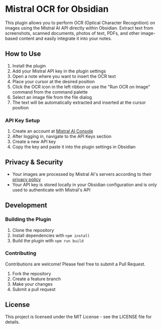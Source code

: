 # Mistral OCR for Obsidian

This plugin allows you to perform OCR (Optical Character Recognition) on images using the Mistral AI API directly within Obsidian. Extract text from screenshots, scanned documents, photos of text, PDFs, and other image-based content and easily integrate it into your notes.

## How to Use

1. Install the plugin
2. Add your Mistral API key in the plugin settings
3. Open a note where you want to insert the OCR text
4. Place your cursor at the desired position
5. Click the OCR icon in the left ribbon or use the "Run OCR on Image" command from the command palette
6. Select an image file from the file dialog
7. The text will be automatically extracted and inserted at the cursor position

### API Key Setup

1. Create an account at [Mistral AI Console](https://console.mistral.ai/signup/)
2. After logging in, navigate to the API Keys section
3. Create a new API key
4. Copy the key and paste it into the plugin settings in Obsidian

## Privacy & Security

-   Your images are processed by Mistral AI's servers according to their [privacy policy](https://mistral.ai/privacy/)
-   Your API key is stored locally in your Obsidian configuration and is only used to authenticate with Mistral's API

## Development

### Building the Plugin

1. Clone the repository
2. Install dependencies with `npm install`
3. Build the plugin with `npm run build`

### Contributing

Contributions are welcome! Please feel free to submit a Pull Request.

1. Fork the repository
2. Create a feature branch
3. Make your changes
4. Submit a pull request

## License

This project is licensed under the MIT License - see the LICENSE file for details.
